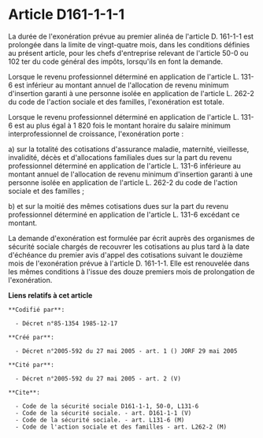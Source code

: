 # Article D161-1-1-1

La durée de l'exonération prévue au premier alinéa de l'article D. 161-1-1 est prolongée dans la limite de vingt-quatre mois,
dans les conditions définies au présent article, pour les chefs d'entreprise relevant de l'article 50-0 ou 102 ter du code
général des impôts, lorsqu'ils en font la demande.

Lorsque le revenu professionnel déterminé en application de l'article L. 131-6 est inférieur au montant annuel de
l'allocation de revenu minimum d'insertion garanti à une personne isolée en application de l'article L. 262-2 du code de
l'action sociale et des familles, l'exonération est totale.

Lorsque le revenu professionnel déterminé en application de l'article L. 131-6 est au plus égal à 1 820 fois le montant
horaire du salaire minimum interprofessionnel de croissance, l'exonération porte :

a) sur la totalité des cotisations d'assurance maladie, maternité, vieillesse, invalidité, décès et d'allocations familiales
dues sur la part du revenu professionnel déterminé en application de l'article L. 131-6 inférieure au montant annuel de
l'allocation de revenu minimum d'insertion garanti à une personne isolée en application de l'article L. 262-2 du code de
l'action sociale et des familles ;

b) et sur la moitié des mêmes cotisations dues sur la part du revenu professionnel déterminé en application de l'article L.
131-6 excédant ce montant.

La demande d'exonération est formulée par écrit auprès des organismes de sécurité sociale chargés de recouvrer les
cotisations au plus tard à la date d'échéance du premier avis d'appel des cotisations suivant le douzième mois de
l'exonération prévue à l'article D. 161-1-1. Elle est renouvelée dans les mêmes conditions à l'issue des douze premiers mois
de prolongation de l'exonération.

**Liens relatifs à cet article**

	**Codifié par**:

	  - Décret n°85-1354 1985-12-17

	**Créé par**:

	  - Décret n°2005-592 du 27 mai 2005 - art. 1 () JORF 29 mai 2005

	**Cité par**:

	  - Décret n°2005-592 du 27 mai 2005 - art. 2 (V)

	**Cite**:

	  - Code de la sécurité sociale D161-1-1, 50-0, L131-6
	  - Code de la sécurité sociale. - art. D161-1-1 (V)
	  - Code de la sécurité sociale. - art. L131-6 (M)
	  - Code de l'action sociale et des familles - art. L262-2 (M)

